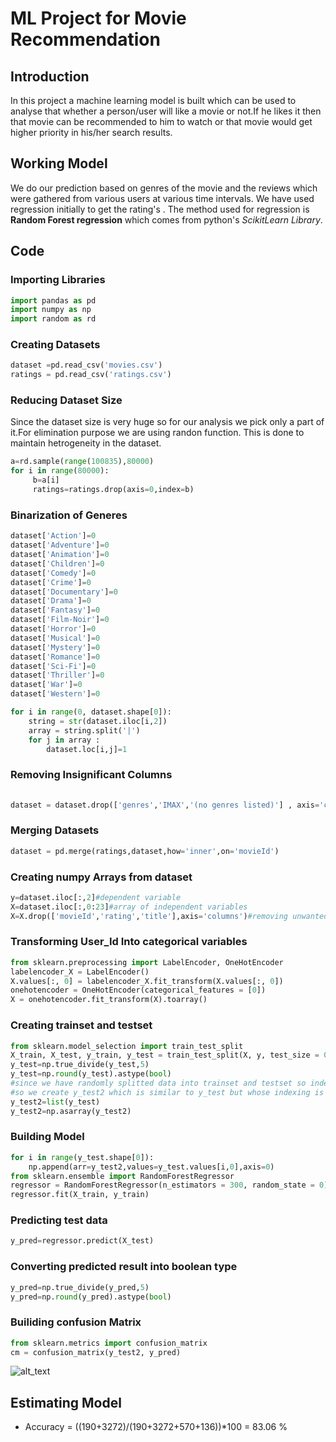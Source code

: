 # ML Project for Movie Recommendation
 
## Introduction
 In this project a machine learning model is built which can be used to analyse that whether a person/user will like a movie or not.If he likes it then 
that movie can be recommended to him to watch or that movie would get higher priority in his/her search results.


## Working Model
We do our prediction based on genres of the movie and the reviews which were gathered from various users at various time intervals.
We have used regression initially to get the rating's . The method used for regression is **Random Forest regression** which comes from python's _ScikitLearn
Library_.


 ## Code
 ### Importing Libraries
 ```python
import pandas as pd
import numpy as np
import random as rd
```
### Creating Datasets
```python
dataset =pd.read_csv('movies.csv')
ratings = pd.read_csv('ratings.csv')
```
### Reducing Dataset Size
Since the dataset size is very huge so for our analysis we pick only a part of it.For elimination purpose we are using randon function.
This is done to maintain hetrogeneity in the dataset.
```python
a=rd.sample(range(100835),80000)
for i in range(80000):
     b=a[i]
     ratings=ratings.drop(axis=0,index=b)
```

### Binarization of Generes

```python
dataset['Action']=0
dataset['Adventure']=0
dataset['Animation']=0
dataset['Children']=0
dataset['Comedy']=0
dataset['Crime']=0
dataset['Documentary']=0
dataset['Drama']=0
dataset['Fantasy']=0
dataset['Film-Noir']=0
dataset['Horror']=0
dataset['Musical']=0
dataset['Mystery']=0
dataset['Romance']=0
dataset['Sci-Fi']=0
dataset['Thriller']=0
dataset['War']=0
dataset['Western']=0

for i in range(0, dataset.shape[0]):
    string = str(dataset.iloc[i,2])
    array = string.split('|')
    for j in array :
        dataset.loc[i,j]=1
```
### Removing Insignificant Columns
```python
        
dataset = dataset.drop(['genres','IMAX','(no genres listed)'] , axis='columns')

```
### Merging Datasets
```python
dataset = pd.merge(ratings,dataset,how='inner',on='movieId')
```

### Creating numpy Arrays from dataset
```python
y=dataset.iloc[:,2]#dependent variable
X=dataset.iloc[:,0:23]#array of independent variables
X=X.drop(['movieId','rating','title'],axis='columns')#removing unwanted features from independent array
```
### Transforming User_Id Into categorical variables
```python
from sklearn.preprocessing import LabelEncoder, OneHotEncoder
labelencoder_X = LabelEncoder()
X.values[:, 0] = labelencoder_X.fit_transform(X.values[:, 0])
onehotencoder = OneHotEncoder(categorical_features = [0])
X = onehotencoder.fit_transform(X).toarray()
```
### Creating trainset and testset
```python
from sklearn.model_selection import train_test_split
X_train, X_test, y_train, y_test = train_test_split(X, y, test_size = 0.2, random_state = 0)
y_test=np.true_divide(y_test,5)
y_test=np.round(y_test).astype(bool)
#since we have randomly splitted data into trainset and testset so indexing in y_test doen't start from 0 and is not unlike y_pred(predicted values)
#so we create y_test2 which is similar to y_test but whose indexing is seqential and starts from 0
y_test2=list(y_test)
y_test2=np.asarray(y_test2)
```
### Building Model
```python
for i in range(y_test.shape[0]):
    np.append(arr=y_test2,values=y_test.values[i,0],axis=0)
from sklearn.ensemble import RandomForestRegressor
regressor = RandomForestRegressor(n_estimators = 300, random_state = 0)
regressor.fit(X_train, y_train)
```
### Predicting test data
```python
y_pred=regressor.predict(X_test)
```

### Converting predicted result into boolean type
```python
y_pred=np.true_divide(y_pred,5)
y_pred=np.round(y_pred).astype(bool)
```

### Builiding confusion Matrix
```python
from sklearn.metrics import confusion_matrix
cm = confusion_matrix(y_test2, y_pred)
```


![alt_text](https://i.postimg.cc/FFSN2Hz4/Confusion-matrix.jpg)


## Estimating Model
- Accuracy = ((190+3272)/(190+3272+570+136))*100 = 83.06 %
